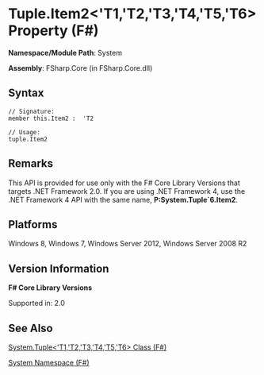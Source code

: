 # Tuple.Item2<'T1,'T2,'T3,'T4,'T5,'T6> Property (F#)

**Namespace/Module Path**: System

**Assembly**: FSharp.Core (in FSharp.Core.dll)


## Syntax

```
// Signature:
member this.Item2 :  'T2

// Usage:
tuple.Item2
```

## Remarks
This API is provided for use only with the F# Core Library Versions that targets .NET Framework 2.0. If you are using .NET Framework 4, use the .NET Framework 4 API with the same name, **P:System.Tuple&#96;6.Item2**.


## Platforms
Windows 8, Windows 7, Windows Server 2012, Windows Server 2008 R2


## Version Information
**F# Core Library Versions**

Supported in: 2.0




## See Also
[System.Tuple&#60;'T1,'T2,'T3,'T4,'T5,'T6&#62; Class &#40;F&#35;&#41;](System.Tuple%3C%27T1%2C%27T2%2C%27T3%2C%27T4%2C%27T5%2C%27T6%3E+Class+%28FSharp%29.md)

[System Namespace &#40;F&#35;&#41;](System+Namespace+%28FSharp%29.md)

